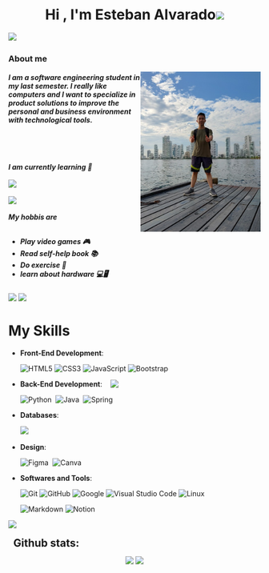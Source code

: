 <h1 align="center">Hi , I'm Esteban Alvarado<img src="https://media.giphy.com/media/hvRJCLFzcasrR4ia7z/giphy.gif" width="35"></h1>


<picture><img src = "https://github.com/7oSkaaa/7oSkaaa/blob/main/Images/about_me.gif?raw=true" width = 50px ></picture><h3>About me</h3>
 
<img align="right" style="width:15rem; height:auto" src="Yop.png"/>
<h5>I am a software engineering student in my last semester. I really like computers and I want to specialize in
 product solutions to improve the personal and business environment with technological tools.</h5>
<br><br>

<h5>
I am currently learning 📖
 <br><br>
 <img src="https://img.shields.io/badge/react-%2320232a.svg?style=for-the-badge&logo=react&logoColor=%2361DAFB"></li>
 
 <img src="https://img.shields.io/badge/angular-%23DD0031.svg?style=for-the-badge&logo=angular&logoColor=white"></li>
 <br>
 
 My hobbis are
 <br><br>
   <ul>
    <li> Play video games 🎮</li>
    <li> Read self-help book 📚 </li>
    <li> Do exercise 🥋</li>
    <li> learn about hardware 💻🖥</li>
  </ul>
 </h5> 
 
<a href="https://www.youtube.com/watch?v=dQw4w9WgXcQ"><img src="https://user-images.githubusercontent.com/73097560/115834477-dbab4500-a447-11eb-908a-139a6edaec5c.gif"></a>
<a href="https://www.youtube.com/watch?v=dQw4w9WgXcQ"><img src="https://user-images.githubusercontent.com/73097560/115834477-dbab4500-a447-11eb-908a-139a6edaec5c.gif"></a>

<h1>My Skills </h1> 

    
- **Front-End Development**:

   ![HTML5](https://img.shields.io/badge/HTML5%20-%23E34F26.svg?style=for-the-badge&logo=html5&logoColor=white)
   ![CSS3](https://img.shields.io/badge/CSS%20-%231572B6.svg?style=for-the-badge&logo=css3&logoColor=white)
   ![JavaScript](https://img.shields.io/badge/JavaScript%20-%23F7DF1E.svg?style=for-the-badge&logo=javascript&logoColor=black)
   ![Bootstrap](https://img.shields.io/badge/bootstrap-%23563D7C.svg?style=for-the-badge&logo=bootstrap&logoColor=white)&nbsp;

- **Back-End Development**:
  <img align="right" src="https://media.giphy.com/media/SWoSkN6DxTszqIKEqv/giphy.gif" width = 300px>
  
     ![Python](https://img.shields.io/badge/python-3670A0?style=for-the-badge&logo=python&logoColor=ffdd54)&nbsp;
     ![Java](https://img.shields.io/badge/java-%23ED8B00.svg?style=for-the-badge&logo=java&logoColor=white)&nbsp;
     ![Spring](https://img.shields.io/badge/spring-%236DB33F.svg?style=for-the-badge&logo=spring&logoColor=white)&nbsp;
  
  
- **Databases**:
    
    <img src="https://img.shields.io/badge/MySQL-00000F?style=for-the-badge&logo=mysql&logoColor=white">

- **Design**:
  
    ![Figma](https://img.shields.io/badge/figma-%23F24E1E.svg?style=for-the-badge&logo=figma&logoColor=white)&nbsp;
    ![Canva](https://img.shields.io/badge/Canva-%2300C4CC.svg?style=for-the-badge&logo=Canva&logoColor=white)&nbsp;
  
  
- **Softwares and Tools**:

    ![Git](https://img.shields.io/badge/git-%23F05033.svg?style=for-the-badge&logo=git&logoColor=white)
    ![GitHub](https://img.shields.io/badge/github-%23121011.svg?style=for-the-badge&logo=github&logoColor=white)
    ![Google](https://img.shields.io/badge/google-%234285F4.svg?style=for-the-badge&logo=google&logoColor=white)
    ![Visual Studio Code](https://img.shields.io/badge/Visual%20Studio%20Code-0078d7.svg?style=for-the-badge&logo=visual-studio-code&logoColor=white)
    ![Linux](https://img.shields.io/badge/Linux-FCC624?style=for-the-badge&logo=linux&logoColor=black)

    ![Markdown](https://img.shields.io/badge/markdown-%23000000.svg?style=for-the-badge&logo=markdown&logoColor=white)
    ![Notion](https://img.shields.io/badge/Notion-%23000000.svg?style=for-the-badge&logo=notion&logoColor=white)&nbsp;
 
<a href="https://www.youtube.com/watch?v=dQw4w9WgXcQ"><img src="https://user-images.githubusercontent.com/73097560/115834477-dbab4500-a447-11eb-908a-139a6edaec5c.gif"></a>
<h2 align="left" style="margin: 5px 10px;">Github stats:</h2> 
<div align="center">
 
[![](https://github-readme-stats.vercel.app/api?username=elanza-48&show_icons=true&theme=tokyonight&hide_border=true&locale=en)](https://github.com/Elanza-48)
[![](https://github-readme-streak-stats.herokuapp.com/?user=elanza-48&theme=material-palenight)](https://github.com/Elanza-48)
</div>

